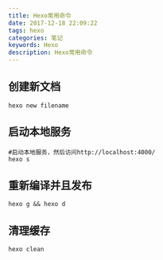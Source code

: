```yaml
---
title: Hexo常用命令
date: 2017-12-18 22:09:22
tags: hexo
categories: 笔记
keywords: Hexo
description: Hexo常用命令
---
```


## 创建新文档

```shell
hexo new filename
```

## 启动本地服务

```
#启动本地服务，然后访问http://localhost:4000/
hexo s
```

## 重新编译并且发布

```
hexo g && hexo d
```

## 清理缓存

```
hexo clean
```

